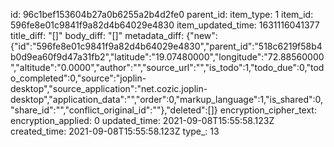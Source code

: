 id: 96c1bef153604b27a0b6255a2b4d2fe0
parent_id: 
item_type: 1
item_id: 596fe8e01c9841f9a82d4b64029e4830
item_updated_time: 1631116041377
title_diff: "[]"
body_diff: "[]"
metadata_diff: {"new":{"id":"596fe8e01c9841f9a82d4b64029e4830","parent_id":"518c6219f58b4b0d9ea60f9d47a31fb2","latitude":"19.07480000","longitude":"72.88560000","altitude":"0.0000","author":"","source_url":"","is_todo":1,"todo_due":0,"todo_completed":0,"source":"joplin-desktop","source_application":"net.cozic.joplin-desktop","application_data":"","order":0,"markup_language":1,"is_shared":0,"share_id":"","conflict_original_id":""},"deleted":[]}
encryption_cipher_text: 
encryption_applied: 0
updated_time: 2021-09-08T15:55:58.123Z
created_time: 2021-09-08T15:55:58.123Z
type_: 13